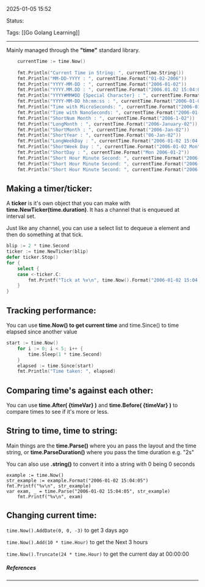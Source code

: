 2025-01-05 15:52

Status:

Tags: [[Go Golang Learning]]

---

Mainly managed through the **"time"** standard library.


```go
    currentTime := time.Now()
    
	fmt.Println("Current Time in String: ", currentTime.String())
    fmt.Println("MM-DD-YYYY : ", currentTime.Format("01-02-2006"))
    fmt.Println("YYYY-MM-DD : ", currentTime.Format("2006-01-02"))
    fmt.Println("YYYY.MM.DD : ", currentTime.Format("2006.01.02 15:04:05"))
    fmt.Println("YYYY#MM#DD {Special Character} : ", currentTime.Format("2006#01#02"))
    fmt.Println("YYYY-MM-DD hh:mm:ss : ", currentTime.Format("2006-01-02 15:04:05"))
    fmt.Println("Time with MicroSeconds: ", currentTime.Format("2006-01-02 15:04:05.000000"))
    fmt.Println("Time with NanoSeconds: ", currentTime.Format("2006-01-02 15:04:05.000000000"))
    fmt.Println("ShortNum Month : ", currentTime.Format("2006-1-02"))
    fmt.Println("LongMonth : ", currentTime.Format("2006-January-02"))
    fmt.Println("ShortMonth : ", currentTime.Format("2006-Jan-02"))
    fmt.Println("ShortYear : ", currentTime.Format("06-Jan-02"))
    fmt.Println("LongWeekDay : ", currentTime.Format("2006-01-02 15:04:05 Monday"))
    fmt.Println("ShortWeek Day : ", currentTime.Format("2006-01-02 Mon"))
    fmt.Println("ShortDay : ", currentTime.Format("Mon 2006-01-2"))
    fmt.Println("Short Hour Minute Second: ", currentTime.Format("2006-01-02 3:4:5"))
    fmt.Println("Short Hour Minute Second: ", currentTime.Format("2006-01-02 3:4:5 PM"))
    fmt.Println("Short Hour Minute Second: ", currentTime.Format("2006-01-02 3:4:5 pm"))
```


Making a timer/ticker:
---

A **ticker** is it's own object that you can make with **time.NewTicker(time.duration)**. It has a channel that is enqueued at interval set.

Just like any channel, you can use a select list to dequeue a element and then do something at that tick.

``` go
blip := 2 * time.Second
ticker := time.NewTicker(blip)
defer ticker.Stop()
for {
	select {
    case <-ticker.C:
	    fmt.Printf("Tick at %v\n", time.Now().Format("2006-01-02 15:04:05"))
	}
}
```

Tracking performance:
---

You can use **time.Now() to get current time** and time.Since() to time elapsed since another value
```go
start := time.Now()
    for i := 0; i < 5; i++ {
        time.Sleep(1 * time.Second)
    }
    elapsed := time.Since(start)
    fmt.Println("Time taken: ", elapsed)
```

Comparing time's against each other:
--

You can use **time.After( {timeVar} )** and **time.Before( {timeVar} )** to compare times to see if it's more or less.


String to time, time to string:
---
Main things are the **time.Parse()** where you an pass the layout and the time string, or **time.ParseDuration()** where you pass the time duration e.g. "2s"

You can also use **.string()** to convert it into a string with 0 being 0 seconds

```
example := time.Now()
str_example := example.Format("2006-01-02 15:04:05")
fmt.Printf("%v\n", str_example)
var exam, _ = time.Parse("2006-01-02 15:04:05", str_example)
	fmt.Printf("%v\n", exam)
```


## Changing current time:


`time.Now().AddDate(0, 0, -3)` to get 3 days ago

`time.Now().Add(10 * time.Hour)` to get the Next 3 hours

`time.Now().Truncate(24 * time.Hour)` to get the current day at 00:00:00

##### References


----
